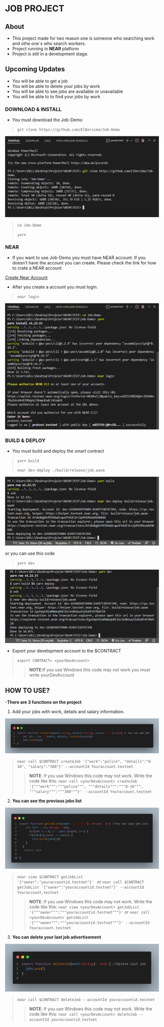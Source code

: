 # **JOB PROJECT**

## About
- This project made for two reason one is someone who searching work and othe one`s who search workers.
- Project running in **NEAR** platform
- Project is still in a development stage.

## Upcoming Updates
- You will be able to get a job
- You will be able to delete your jobs by work
- You will be able to see jobs are available or unavailable
- You will be able to to find your jobs by work


### DOWNLOAD & INSTALL
- You must download the Job-Demo 


>`git clone https://github.com/ElDersimo/Job-Demo` 

![Git Clone](/img/git%20clone.png)

>`cd Job-Demo`
>
> `yarn`

### NEAR
- If you want to use Job-Demo you must have NEAR account. If you doesn't have the account you can create. Please check the link for how to crate a NEAR account

[Create Near Account](https://docs.near.org/docs/develop/basics/create-account)

- After you create a account you must login.

> `near login`

![ cd-yarn-login ](/img/cd%20-yarn-login.png)


### BUILD & DEPLOY
- You must build and deploy the smart contract

> `yarn build`
>
> `near dev-deploy ./build/release/job.wasm`    

![yarn build & near dev-deploy](/img/yarn%20build%20%26%20near%20dev-deploy.png)

or you can use this code

> `yarn dev`

![yarn dev](/img/yarn%20dev.png)

- Export your development account to the $CONTRACT

> `export CONTRACT= <yourDevAccount>`
>>**NOTE**:If you use Windows this code may not work you must write yourDevAccount



## **HOW TO USE?**

-**There are 3 functions on the project**
1. Add your jobs with work, details and salary information.


![createJob](/img/export%20function.png)

> `near call $CONTRACT createJob '{"work":"police", "details":"8-16", "salary":"300"}' --accountId Youraccount.testnet `
>
>> **NOTE**: If you use Windows this code may not work. Write the code like this: `near call <yourDevAccount> createJob '{"""work""":"""police""", """details""":"""8-16""", """salary""":"""300"""}' --accountId Youraccount.testnet `


2. **You can see the previous jobs list**

![getJobList](/img/get%20job%20list.png)

> `near view $CONTRACT getJobList '{"owner":"youraccountid.testnet"}' `
or
> `near call $CONTRACT getJobList '{"owner":"youraccountid.testnet"}' --accountId Youraccount.testnet `
>
>> **NOTE**: If you use Windows this code may not work. Write the code like this: `near view <yourDevAccount> getJobList '{"""owner""":"""youraccountid.testnet"""}'` or `near call <yourDevAccount> getJobList '{"""owner""":"""youraccountid.testnet"""}' --accountId Youraccount.testnet `


3. **You can delete your last job advertisement**

![deleteJob](/img/deletejob.png)

> `near call $CONTRACT deleteJob --accountId youraccountid.testnet `
>
>> **NOTE**: If you use Windows this code may not work. Write the code like this: `near call <yourDevAccount> deleteJob --accountId youraccountid.testnet `